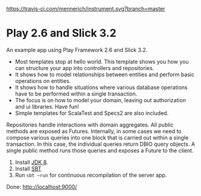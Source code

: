 https://travis-ci.com/mennerich/instrument.svg?branch=master

Play 2.6 and Slick 3.2
==================

An example app using Play Framework 2.6 and Slick 3.2.

* Most templates stop at hello world. This template shows you how you can structure your app into controllers and repositories.
* It shows how to model relationships between entities and perform basic operations on entities.
* It shows how to handle situations where various database operations have to be performed within a single transaction.
* The focus is on how to model your domain, leaving out authorization and ui libraries. Have fun!
* Simple templates for ScalaTest and Specs2 are also included.

Repositories handle interactions with domain aggregates. All public methods are exposed as Futures. Internally, in some cases we need to compose various queries into one block that is carried out within a single transaction. In this case, the individual queries return DBIO query objects. A single public method runs those queries and exposes a Future to the client.


1. Install [JDK 8](http://www.oracle.com/technetwork/java/javase/downloads/index.html).
2. Install [SBT](http://www.scala-sbt.org/download.html)
3. Run `sbt ~run` for continuous recompilation of the server app.

Done: [http://localhost:9000/](http://localhost:9000/)
